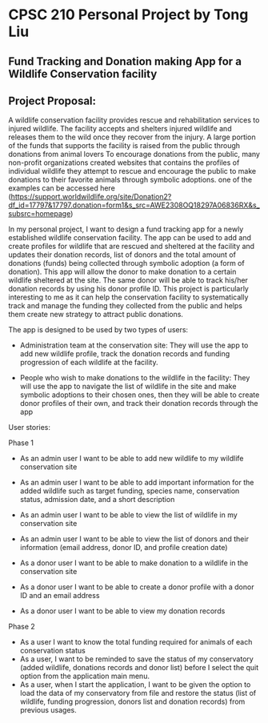 # CPSC 210 Personal Project by Tong Liu
## Fund Tracking and Donation making App for a Wildlife Conservation facility
## Project Proposal:


A wildlife conservation facility provides rescue and rehabilitation services to injured wildlife. The facility accepts and shelters injured wildlife and releases them to the wild once
they recover from the injury. A large portion of the funds that supports the facility is raised from the public through donations from animal lovers
To encourage donations from the public, many non-profit organizations created websites that contains the profiles of 
individual wildlife they attempt to rescue and encourage the public to make donations to their favorite animals through symbolic adoptions. one of the examples
can be accessed here (https://support.worldwildlife.org/site/Donation2?df_id=17797&17797.donation=form1&s_src=AWE2308OQ18297A06836RX&s_subsrc=homepage)


In my personal project, I want to design a fund tracking app for a newly established wildlife conservation facility. 
The app can be used to add and create profiles for wildlife that are rescued and sheltered at the facility and updates their donation records, list of donors
and the total amount of donations (funds) being collected through symbolic adoption (a form of donation). This app will allow the donor to make donation to a certain wildlife sheltered at the site. The same donor
will be able to track his/her donation records by using his donor profile ID. This project is particularly interesting to me as it 
can help the conservation facility to systematically track and manage the funding they collected from the public and helps them create
new strategy to attract public donations.

The app is designed to be used by two types of users:
- Administration team at the conservation site:
They will use the app to add new wildlife profile, track the donation records and funding progression of each wildlife at the facility. 


- People who wish to make donations to the wildlife in the facility:
They will use the app to navigate the list of wildlife in the site and make symbolic adoptions to their chosen ones, 
then they will be able to create donor profiles of their own, and track their donation records through the app



User stories:

Phase 1

- As an admin user I want to be able to add new wildlife to my wildlife conservation site
- As an admin user I want to be able to add important information for the added wildlife such as target funding, species name, conservation status, admission date, and a short description
- As an admin user I want to be able to view the list of wildlife in my conservation site
- As an admin user I want to be able to view the list of donors and their information (email address, donor ID, and profile creation date)

- As a donor user I want to be able to make donation to a wildlife in the conservation site
- As a donor user I want to be able to create a donor profile with a donor ID and an email address
- As a donor user I want to be able to view my donation records  

Phase 2
- As a user I want to know the total funding required for animals of each conservation status
- As a user, I want to be reminded to save the status of my conservatory (added wildlife, donations records and donor list) before I select the quit option from the application main menu.
- As a user, when I start the application, I want to be given the option to load the data of my conservatory from file and restore the status (list of wildlife, funding progression, donors list and donation records) from previous usages.






